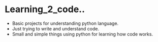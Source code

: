 # Learning_2_code..
- Basic projects for understanding python language.
- Just trying to write and understand code.
- Small and simple things using python for learning how code works.
